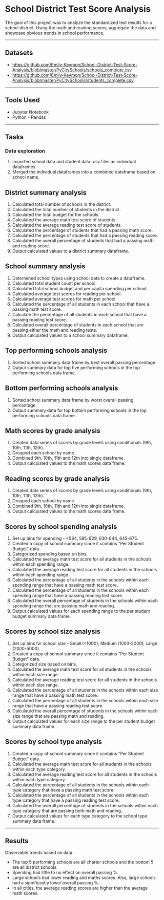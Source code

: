 # School District Test Score Analysis
The goal of this project was to analyze the standardized test results for a school district.  Using the math and reading scores, aggregate the data and showcase obvious trends in school performance.

---
## Datasets
* https://github.com/Emily-Keymon/School-District-Test-Score-Analysis/blob/master/PyCitySchools/schools_complete.csv
* https://github.com/Emily-Keymon/School-District-Test-Score-Analysis/blob/master/PyCitySchools/students_complete.csv

---
## Tools Used
* Jupyter Notebook
* Python - Pandas

---
## Tasks
### Data exploration
1.  Imported school data and student data .csv files as individual dataframes.
2.  Merged the individual dataframes into a combined dataframe based on school name.

## District summary analysis
1.  Calculated total number of schools in the district.
2.  Calculated the total number of students in the district.
3.  Calculated the total budget for the schools.
4.  Calculated the average math test score of students.
5.  Calculated the average reading test score of students.
6.  Calculated the percentage of students that had a passing math score.
7.  Calculated the percentage of students that had a passing reading score.
8.  Calculated the overall percentage of students that had a passing math and reading score.
9.  Output calculated values to a district summary dataframe.

## School summary analysis
1.  Determined school types using school data to create a dataframe.
2.  Calculated total student count per school.
3.  Calculated total school budget and per capita spending per school.
4.  Calculated average test scores for reading per school.
5.  Calculated average test scores for math per school.
6.  Calculated the percentage of all students in each school that have a passing math test score.
7.  Calculate the percentage of all students in each school that have a passing reading test score.
8.  Calculated overall percentage of students in each school that are passing either the math and reading tests.
9.  Output calculated values to a school summary dataframe.

## Top performing schools analysis
1.  Sorted school summary data frame by best overall passing percentage.
2.  Output summary data for top five performing schools in the top performing schools data frame.

## Bottom performing schools analysis
1.  Sorted school summary data frame by worst overall passing percentage.
2.  Output summary data for top bottom performing schools in the top performing schools data frame.  

## Math scores by grade analysis
1.  Created data series of scores by grade levels using conditionals (9th, 10th, 11th, 12th).
2.  Grouped each school by name.
3.  Combined 9th, 10th, 11th and 12th into single dataframe.
4.  Output calculated values to the math scores data frame.

## Reading scores by grade analysis
1.  Created data series of scores by grade levels using conditionals (9th, 10th, 11th, 12th).
2.  Grouped each school by name.
3.  Combined 9th, 10th, 11th and 12th into single dataframe.
4.  Output calculated values to the math scores data frame.

## Scores by school spending analysis
1.  Set up bins for spending - <584, 585-629, 630-644, 645-675.
2.  Created a copy of school summary since it contains "Per Student Budget" data.
3.  Categorized spending based on bins.
4.  Calculated the average math test score for all students in the schools within each spending range.
5.  Calculated the average reading test score for all students in the schools within each spending range.
6.  Calculated the percentage of all students in the schools within each spending range that have a passing math test score.
7.  Calculated the percentage of all students in the schools within each spending range that have a passing reading test score.
8.  Calculated the overall percentage of students in the schools within each spending range that are passing math and reading.
9.  Output calculated values for each spending range to the per student budget summary data frame.

## Scores by school size analysis
1.  Set up bins for school size - Small (<1000), Medium (1000-2000), Large (2000-5000).
2.  Created a copy of school summary since it contains "Per Student Budget" data.
3.  Categorized size based on bins.
4.  Calculated the average math test score for all students in the schools within each size range.
5.  Calculated the average reading test score for all students in the schools within each size range.
6.  Calculated the percentage of all students in the schools within each size range that have a passing math test score.
7.  Calculated the percentage of all students in the schools within each size range that have a passing reading test score.
8.  Calculated the overall percentage of students in the schools within each size range that are passing math and reading.
9.  Output calculated values for each size range to the per student budget summary data frame.

## Scores by school type analysis
1.  Created a copy of school summary since it contains "Per Student Budget" data.
2.  Calculated the average math test score for all students in the schools within each type category.
3.  Calculated the average reading test score for all students in the schools within each type category.
4.  Calculated the percentage of all students in the schools within each type category that have a passing math test score.
5.  Calculated the percentage of all students in the schools within each type category that have a passing reading test score.
6.  Calculated the overall percentage of students in the schools within each type category that are passing both math and reading.
7.  Output calculated values for each type category to the school type summary data frame. 

---
## Results
Observable trends based on data:
* The top 5 performing schools are all charter schools and the bottom 5 are all district schools.
* Spending had little to no effect on overall passing %.
* Large schools had lower reading and maths scores. Also, large schools had a significantly lower overall passing %.
* In all cities, the average reading scores are higher than the average math scores.






